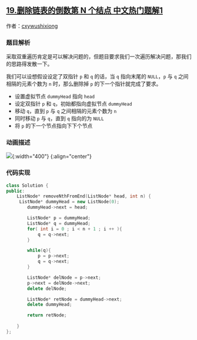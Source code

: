 ## [19.删除链表的倒数第 N 个结点 中文热门题解1](https://leetcode.cn/problems/remove-nth-node-from-end-of-list/solutions/100000/dong-hua-tu-jie-leetcode-di-19-hao-wen-ti-shan-chu)

作者：[cxywushixiong](https://leetcode.cn/u/cxywushixiong)

### 题目解析

采取双重遍历肯定是可以解决问题的，但题目要求我们一次遍历解决问题，那我们的思路得发散一下。

我们可以设想假设设定了双指针 `p` 和 `q` 的话，当 `q` 指向末尾的 `NULL`，`p` 与 `q` 之间相隔的元素个数为 `n` 时，那么删除掉 `p` 的下一个指针就完成了要求。

- 设置虚拟节点 `dummyHead` 指向 `head`
- 设定双指针 `p` 和 `q`，初始都指向虚拟节点 `dummyHead`
- 移动 `q`，直到 `p` 与 `q` 之间相隔的元素个数为 `n`
- 同时移动 `p` 与 `q`，直到 `q` 指向的为 `NULL`
- 将 `p` 的下一个节点指向下下个节点

### 动画描述

![](https://pic.leetcode-cn.com/cc43daa8cbb755373ce4c5cd10c44066dc770a34a6d2913a52f8047cbf5e6e56-file_1559548337458){:width="400"}
{:align="center"}

### 代码实现

```C++ []
class Solution {
public:
    ListNode* removeNthFromEnd(ListNode* head, int n) {
     ListNode* dummyHead = new ListNode(0);
        dummyHead->next = head;

        ListNode* p = dummyHead;
        ListNode* q = dummyHead;
        for( int i = 0 ; i < n + 1 ; i ++ ){
            q = q->next;
        }

        while(q){
            p = p->next;
            q = q->next;
        }

        ListNode* delNode = p->next;
        p->next = delNode->next;
        delete delNode;

        ListNode* retNode = dummyHead->next;
        delete dummyHead;

        return retNode;
        
    }
};
```
